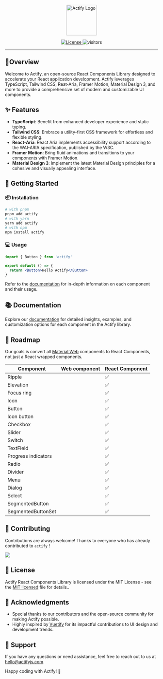 <p align="center">
  <a href="https://actifyjs.com">
    <img alt="Actify Logo" width="100" src="https://actifyjs.com/actify.svg">
  </a>
</p>

<p align="center">
  <a href="https://github.com/actifyjs/actify/blob/master/LICENSE.md">
    <img src="https://badgen.net/github/license/actifyjs/actify?color=green" alt="License">
  </a>
  <img src="https://visitor-badge.laobi.icu/badge?page_id=actifyjs.actify" alt="visitors" />
</p>

---

## 🌟Overview

Welcome to Actify, an open-source React Components Library designed to accelerate your React application development. Actify leverages TypeScript, Tailwind CSS, Reat-Aria, Framer Motion, Material Design 3, and more to provide a comprehensive set of modern and customizable UI components.

## ✨ Features

- **TypeScript**: Benefit from enhanced developer experience and static typing.
- **Tailwind CSS**: Embrace a utility-first CSS framework for effortless and flexible styling.
- **React-Aria**: React Aria implements accessibility support according to the WAI-ARIA specification, published by the W3C.
- **Framer Motion**: Bring fluid animations and transitions to your components with Framer Motion.
- **Material Design 3**: Implement the latest Material Design principles for a cohesive and visually appealing interface.

## 🚀 Getting Started

### 📦 Installation

```bash
# with pnpm
pnpm add actify
# with yarn
yarn add actify
# with npm
npm install actify
```

### 💻 Usage

```jsx
import { Button } from 'actify'

export default () => {
  return <Button>Hello Actify</Button>
}
```

Refer to the [documentation](https://actifyjs.com/getting-started/installation) for in-depth information on each component and their usage.

## 📚 Documentation

Explore our [documentation](https://actifyjs.com/getting-started/installation) for detailed insights, examples, and customization options for each component in the Actify library.

## 🚥 Roadmap

Our goals is convert all [Material Web](https://github.com/material-components/material-web) components to React Components, not just a React wrapped components.

| Component           | Web component | React Component |
| ------------------- | ------------- | --------------- |
| Ripple              |               | ✅              |
| Elevation           |               | ✅              |
| Focus ring          |               | ✅              |
| Icon                |               | ✅              |
| Button              |               | ✅              |
| Icon button         |               | ✅              |
| Checkbox            |               | ✅              |
| Slider              |               | ✅              |
| Switch              |               | ✅              |
| TextField           |               | ✅              |
| Progress indicators |               | ✅              |
| Radio               |               | ✅              |
| Divider             |               | ✅              |
| Menu                |               | ✅              |
| Dialog              |               | ✅              |
| Select              |               | ✅              |
| SegmentedButton     |               | ✅              |
| SegmentedButtonSet  |               | ✅              |

## 🤝 Contributing

Contributions are always welcome!
Thanks to everyone who has already contributed to `actify` !

<a href="https://github.com/actifyjs/actify/graphs/contributors"><img src="https://contributors.nn.ci/api?repo=actifyjs/actify" /></a>

## 📜 License

Actify React Components Library is licensed under the MIT License - see the [MIT licensed](./LICENSE.md) file for details..

## 🙏 Acknowledgments

- Special thanks to our contributors and the open-source community for making Actify possible.
- Highly inspired by [Vuetify](https://vuetifyjs.com) for its impactful contributions to UI design and development trends.

## 📧 Support

If you have any questions or need assistance, feel free to reach out to us at [hello@actifyjs.com](mailto:hello@actifyjs.com).

Happy coding with Actify! 🚀
